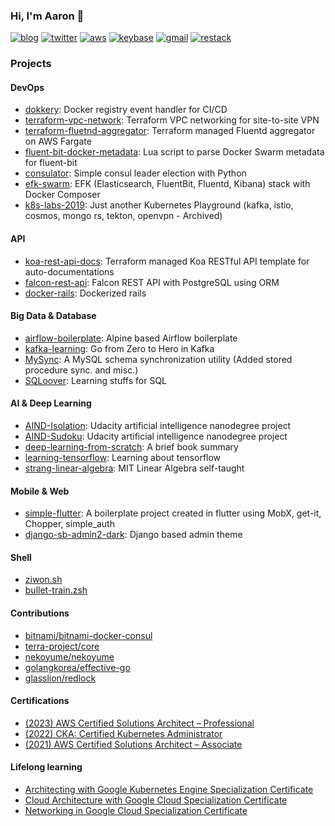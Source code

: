 ### Hi, I'm Aaron 👋
<!-- ![Matrix SVG](https://raw.githubusercontent.com/rodrigograca31/rodrigograca31/master/matrix.svg) -->
[![blog](https://img.shields.io/badge/blog-040d04?style=for-the-badge&logo=github)](https://ziwon.github.io)
[![twitter](https://img.shields.io/badge/twitter-%230077B5.svg?style=for-the-badge&logo=twitter&logoColor=white)](https://twitter.com/theluno)
[![aws](https://img.shields.io/badge/-AWS-ff6f21.svg?style=for-the-badge&logo=amazon-aws)](https://www.youracclaim.com/badges/2f742782-9432-432c-a38f-11c95d4a0359)
[![keybase](https://img.shields.io/badge/keybase-dd2a7b?style=for-the-badge&logo=keybase&logoColor=white)](https://keybase.io/ziwon)
[![gmail](https://img.shields.io/badge/gmail-D14836?style=for-the-badge&logo=gmail&logoColor=white)](mailto:yngpil.yoon@gmail.com)
[![restack](https://img.shields.io/badge/restack-0077B5?style=for-the-badge&logo=kubernetes&logoColor=white)](https://restack.tech)

### Projects

#### DevOps
 - [dokkery](https://github.com/ziwon/dokkery): Docker registry event handler for CI/CD
 - [terraform-vpc-network](https://github.com/ziwon/terraform-vpc-network): Terraform VPC networking for site-to-site VPN
 - [terraform-fluetnd-aggregator](https://github.com/ziwon/terraform-fluentd-aggregator): Terraform managed Fluentd aggregator on AWS Fargate
 - [fluent-bit-docker-metadata](https://github.com/ziwon/fluent-bit-docker-metadata): Lua script to parse Docker Swarm metadata for fluent-bit
 - [consulator](https://github.com/ziwon/consulator): Simple consul leader election with Python
 - [efk-swarm](https://github.com/ziwon/efk-swarm): EFK (Elasticsearch, FluentBit, Fluentd, Kibana) stack with Docker Composer
 - [k8s-labs-2019](https://github.com/ziwon/k8s-labs-2019): Just another Kubernetes Playground (kafka, istio, cosmos, mongo rs, tekton, openvpn - Archived)

#### API 
 - [koa-rest-api-docs](https://github.com/ziwon/koa-rest-api-docs): Terraform managed Koa RESTful API template for auto-documentations
 - [falcon-rest-api](https://github.com/ziwon/falcon-rest-api): Falcon REST API with PostgreSQL using ORM
 - [docker-rails](https://github.com/ziwon/docker-rails): Dockerized rails
 
#### Big Data & Database
 - [airflow-boilerplate](https://github.com/ziwon/airflow-boilerplate): Alpine based Airflow boilerplate
 - [kafka-learning](https://github.com/ziwon/kafka-learning): Go from Zero to Hero in Kafka
 - [MySync](https://github.com/ziwon/MySync/commits/master): A MySQL schema synchronization utility (Added stored procedure sync. and misc.)
 - [SQLoover](https://github.com/ziwon/SQLoover): Learning stuffs for SQL
 
#### AI & Deep Learning
 - [AIND-Isolation](https://github.com/ziwon/AIND-Isolation): Udacity artificial intelligence nanodegree project
 - [AIND-Sudoku](https://github.com/ziwon/AIND-Sudoku): Udacity artificial intelligence nanodegree project
 - [deep-learning-from-scratch](https://github.com/ziwon/deep-learning-from-scratch): A brief book summary
 - [learning-tensorflow](https://github.com/ziwon/learning-tensorflow): Learning about tensorflow
 - [strang-linear-algebra](https://github.com/ziwon/strang-linear-algebra): MIT Linear Algebra self-taught
 
#### Mobile & Web
 - [simple-flutter](https://github.com/curebear/simple-flutter): A boilerplate project created in flutter using MobX, get-it, Chopper, simple_auth
 - [django-sb-admin2-dark](https://github.com/ziwon/django-sb-admin2-dark): Django based admin theme

#### Shell
 - [ziwon.sh](https://github.com/ziwon/ziwon.sh)
 - [bullet-train.zsh](https://github.com/ziwon/bullet-train.zsh)
 
#### Contributions
 - [bitnami/bitnami-docker-consul](https://github.com/bitnami/bitnami-docker-consul/pull/6)
 - [terra-project/core](https://github.com/terra-project/core/commits?author=ziwon)
 - [nekoyume/nekoyume](https://github.com/nekoyume/nekoyume/commits?author=ziwon)
 - [golangkorea/effective-go](https://github.com/golangkorea/effective-go/blob/master/concurrency.md)
 - [glasslion/redlock](https://github.com/glasslion/redlock/pull/18)
 
#### Certifications
 - [(2023) AWS Certified Solutions Architect – Professional](https://www.credly.com/badges/42c8d167-4038-4ce9-9356-f7e367593c87)
 - [(2022) CKA: Certified Kubernetes Administrator](https://www.credly.com/badges/e1ed43df-9b83-4999-a8d1-e1ad16eb045d)
 - [(2021) AWS Certified Solutions Architect – Associate](https://www.youracclaim.com/badges/2f742782-9432-432c-a38f-11c95d4a0359)
 
#### Lifelong learning
 - [Architecting with Google Kubernetes Engine Specialization Certificate](https://www.coursera.org/account/accomplishments/specialization/2YAPUHL7DTBS)
 - [Cloud Architecture with Google Cloud Specialization Certificate](https://www.coursera.org/account/accomplishments/professional-cert/8XU242DYER8G)
 - [Networking in Google Cloud Specialization Certificate](https://www.coursera.org/account/accomplishments/specialization/SFK8TKK4F9XJ)

